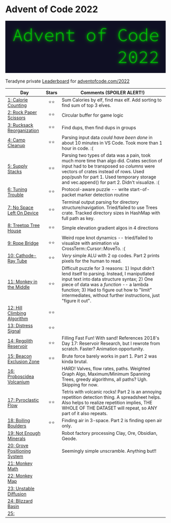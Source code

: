 # Advent of Code 2022

![](pix/aoc.png)

Teradyne private [Leaderboard](https://adventofcode.com/2022/leaderboard/private/view/380786) for [adventofcode.com/2022](https://adventofcode.com/2022)

| Day | Stars | Comments (**SPOILER ALERT!**) |
|---|:-:|-|
| [1: Calorie Counting](https://adventofcode.com/2022/day/1) |⭐⭐| Sum Calories by elf, find max elf.  Add sorting to find sum of top 3 elves. |
| [2: Rock Paper Scissors](https://adventofcode.com/2022/day/2) |⭐⭐| Circular buffer for game logic |
| [3: Rucksack Reorganization](https://adventofcode.com/2022/day/3) |⭐⭐| Find dups, then find dups in groups |
| [4: Camp Cleanup](https://adventofcode.com/2022/day/4) |⭐⭐| Parsing input data _could have been done_ in about 10 minutes in VS Code.  Took more than 1 hour in code.  :( |
| [5: Supply Stacks](https://adventofcode.com/2022/day/5) |⭐⭐| Parsing two types of data was a pain, took much more time than algo did.  Crates section of input had to be transposed so _columns_ were vectors of crates instead of rows.  Used pop/push for part 1. Used temporary storage and vec.append() for part 2.  Didn't visualize.  :( |
| [6: Tuning Trouble](https://adventofcode.com/2022/day/6) |⭐⭐| Protocol-aware puzzle -- write start-of-packet marker detection routine |
| [7: No Space Left On Device](https://adventofcode.com/2022/day/7) |⭐⭐| Terminal output parsing for directory structure/navigation.  Tried/failed to use Trees crate.  Tracked directory sizes in HashMap with full path as key. |
| [8: Treetop Tree House](https://adventofcode.com/2022/day/8) |⭐⭐| Simple elevation gradient algos in 4 directions |
| [9: Rope Bridge](https://adventofcode.com/2022/day/9) |⭐⭐| Weird rope knot dynamics -- tried/failed to visualize with animation via CrossTerm::Cursor::MoveTo.  :( |
| [10: Cathode-Ray Tube](https://adventofcode.com/2022/day/10) |⭐⭐| *Very* simple ALU with 2 op codes. Part 2 prints pixels for the human to read. |
| [11: Monkey in the Middle](https://adventofcode.com/2022/day/11) |⭐⭐| Difficult puzzle for 3 reasons: 1) Input didn't lend itself to parsing.  Instead, I maniputlated input text into data structure syntax; 2) One piece of data was a _function_ -- a lambda function; 3) Had to figure out how to "limit" intermediates, without further instructions, just "figure it out". |
| [12: Hill Climbing Algorithm](https://adventofcode.com/2022/day/12) |⭐⭐|  |
| [13: Distress Signal](https://adventofcode.com/2022/day/13) |⭐⭐|  |
| [14: Regolith Reservoir](https://adventofcode.com/2022/day/14) |⭐⭐| Filling Fast Fun!  With sand!  References 2018's Day 17: Reservoir Research, but I rewrote from scratch.  Faster?  Animation opportunity. |
| [15: Beacon Exclusion Zone](https://adventofcode.com/2022/day/15) |⭐⭐| Brute force barely works in part 1. Part 2 was kinda brutal. |
| [16: Proboscidea Volcanium](https://adventofcode.com/2022/day/17) |  | HARD! Valves, flow rates, paths. Weighted Graph Algo, Maximum/Minimum Spanning Trees, greedy algorithms, all paths? Ugh. Skipping for now. |
| [17: Pyroclastic Flow](https://adventofcode.com/2022/day/17) |⭐⭐| Tetris with volcanic rocks! Part 2 is an annoying repetition detection thing. A spreadsheet helps.  Also helps to realize repetition implies, THE WHOLE OF THE DATASET will repeat, so ANY part of it also repeats. |
| [18: Boiling Boulders](https://adventofcode.com/2022/day/18) |⭐⭐| Finding air in 3-space. Part 2 is finding open air only. |
| [19: Not Enough Minerals](https://adventofcode.com/2022/day/19) |  | Robot factory processing Clay, Ore, Obsidian, Geode. |
| [20: Grove Positioning System](https://adventofcode.com/2022/day/20) |  | Seemingly simple unscramble. Anything but!! |
| [21: Monkey Math](https://adventofcode.com/2022/day/21) |  |  |
| [22: Monkey Map](https://adventofcode.com/2022/day/22) |  |  |
| [23: Unstable Diffusion](https://adventofcode.com/2022/day/23) |  |  |
| [24: Blizzard Basin](https://adventofcode.com/2022/day/24) |  |  |
| [25: ](https://adventofcode.com/2022/day/25) |  |  |